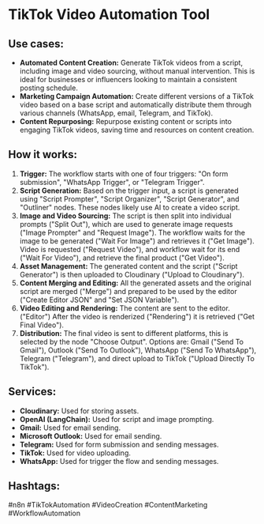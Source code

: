 # TikTok Video Automation Tool

## Use cases:

- **Automated Content Creation:** Generate TikTok videos from a script, including image and video sourcing, without manual intervention. This is ideal for businesses or influencers looking to maintain a consistent posting schedule.
- **Marketing Campaign Automation:** Create different versions of a TikTok video based on a base script and automatically distribute them through various channels (WhatsApp, email, Telegram, and TikTok).
- **Content Repurposing:** Repurpose existing content or scripts into engaging TikTok videos, saving time and resources on content creation.

## How it works:

1.  **Trigger:** The workflow starts with one of four triggers: "On form submission", "WhatsApp Trigger", or "Telegram Trigger".
2.  **Script Generation:** Based on the trigger input, a script is generated using "Script Prompter", "Script Organizer", "Script Generator", and "Outliner" nodes. These nodes likely use AI to create a video script.
3.  **Image and Video Sourcing:** The script is then split into individual prompts ("Split Out"), which are used to generate image requests ("Image Prompter" and "Request Image"). The workflow waits for the image to be generated ("Wait For Image") and retrieves it ("Get Image"). Video is requested ("Request Video"), and workflow wait for its end ("Wait For Video"), and retrieve the final product ("Get Video").
4.  **Asset Management:** The generated content and the script ("Script Generator") is then uploaded to Cloudinary ("Upload to Cloudinary").
5.  **Content Merging and Editing:** All the generated assets and the original script are merged ("Merge") and prepared to be used by the editor ("Create Editor JSON" and "Set JSON Variable").
6.  **Video Editing and Rendering:** The content are sent to the editor. ("Editor") After the video is renderized ("Rendering") it is retrieved ("Get Final Video").
7.  **Distribution:** The final video is sent to different platforms, this is selected by the node "Choose Output". Options are: Gmail ("Send To Gmail"), Outlook ("Send To Outlook"), WhatsApp ("Send To WhatsApp"), Telegram ("Telegram"), and direct upload to TikTok ("Upload Directly To TikTok").

## Services:

-   **Cloudinary:** Used for storing assets.
-   **OpenAI (LangChain):** Used for script and image prompting.
-   **Gmail:** Used for email sending.
-   **Microsoft Outlook:** Used for email sending.
-   **Telegram:** Used for form submission and sending messages.
-   **TikTok:** Used for video uploading.
-   **WhatsApp:** Used for trigger the flow and sending messages.

## Hashtags:

#n8n #TikTokAutomation #VideoCreation #ContentMarketing #WorkflowAutomation
